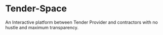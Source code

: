 # Tender-Space
An Interactive platform between Tender Provider and contractors with no hustle and maximum transparency.
